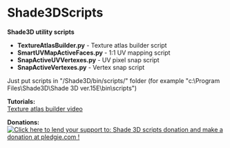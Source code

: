 # Shade3DScripts
<b>Shade3D utility scripts</b><br>
<ul>
	<li><b>TextureAtlasBuilder.py</b> - Texture atlas builder script</li>
	<li><b>SmartUVMapActiveFaces.py</b> - 1:1 UV mapping script</li>
	<li><b>SnapActiveUVVertexes.py</b>	- UV pixel snap script</li>
	<li><b>SnapActiveVertexes.py</b> - Vertex snap script</li>
</ul>
	
Just put scripts in "/Shade3D/bin/scripts/" folder (for example "c:\Program Files\Shade3D\Shade 3D ver.15E\bin\scripts\")<br>

<b>Tutorials:</b><br>
<a href = 'http://www.youtube.com/watch?v=d40iDPyuo0o'>Texture atlas builder video</a>

<b>Donations:</b><br>
<a href='https://pledgie.com/campaigns/28619'><img alt='Click here to lend your support to: Shade 3D scripts donation and make a donation at pledgie.com !' src='https://pledgie.com/campaigns/28619.png?skin_name=chrome' border='0' ></a>
